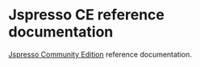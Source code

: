 # Jspresso CE reference documentation

[Jspresso Community Edition](http://www.jspresso.org) reference documentation.
